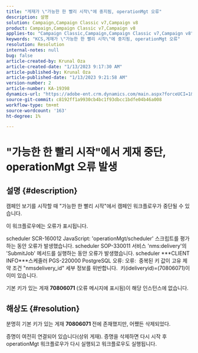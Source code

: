 ```yaml
---
title: "게재가 \"가능한 한 빨리 시작\"에 중지됨, operationMgt 오류"
description: 설명
solution: Campaign,Campaign Classic v7,Campaign v8
product: Campaign,Campaign Classic v7,Campaign v8
applies-to: "Campaign Classic,Campaign,Campaign Classic v7,Campaign v8"
keywords: "KCS,게재가 \"가능한 한 빨리 시작\"에 중지됨, operationMgt 오류"
resolution: Resolution
internal-notes: null
bug: false
article-created-by: Krunal Oza
article-created-date: "1/13/2023 9:17:30 AM"
article-published-by: Krunal Oza
article-published-date: "1/13/2023 9:21:58 AM"
version-number: 2
article-number: KA-19398
dynamics-url: "https://adobe-ent.crm.dynamics.com/main.aspx?forceUCI=1&pagetype=entityrecord&etn=knowledgearticle&id=2c80ee16-2393-ed11-aad1-6045bd006793"
source-git-commit: c8192ff1a9930cb4bc1f93dbcc1bdfe04b46a008
workflow-type: tm+mt
source-wordcount: '163'
ht-degree: 1%

---
```


# &quot;가능한 한 빨리 시작&quot;에서 게재 중단, operationMgt 오류 발생

## 설명 {#description}


캠페인 보기를 시작할 때 &quot;가능한 한 빨리 시작&quot;에서 캠페인 워크플로우가 중단될 수 있습니다.



이 워크플로우에는 오류가 표시됩니다.

scheduler SCR-160012 JavaScript: &#39;operationMgt/scheduler&#39; 스크립트를 평가하는 동안 오류가 발생했습니다.
scheduler SOP-330011 서비스 &#39;nms:delivery&#39;의 &#39;SubmitJob&#39; 메서드를 실행하는 동안 오류가 발생했습니다.
scheduler \*\*\*CLIENT INFO\*\*\*스케줄러 PGS-220000 PostgreSQL 오류: 오류:  중복된 키 값이 고유 제약 조건 &quot;nmsdelivery_id&quot; 세부 정보를 위반합니다.  키(ideliveryid)=(70806071)이 이미 있습니다.

기본 키가 있는 게재 <b>70806071 </b>(오류 메시지에 표시됨)이 해당 인스턴스에 없습니다.


## 해상도 {#resolution}


분명히 기본 키가 있는 게재 <b>70806071 </b>전에 존재했지만, 어쨌든 삭제되었다.

증명이 여전히 연결되어 있습니다(상위 게재). 증명을 삭제하면 다시 시작 후 operationMgt 워크플로우가 다시 실행되고 워크플로우도 실행됩니다.
